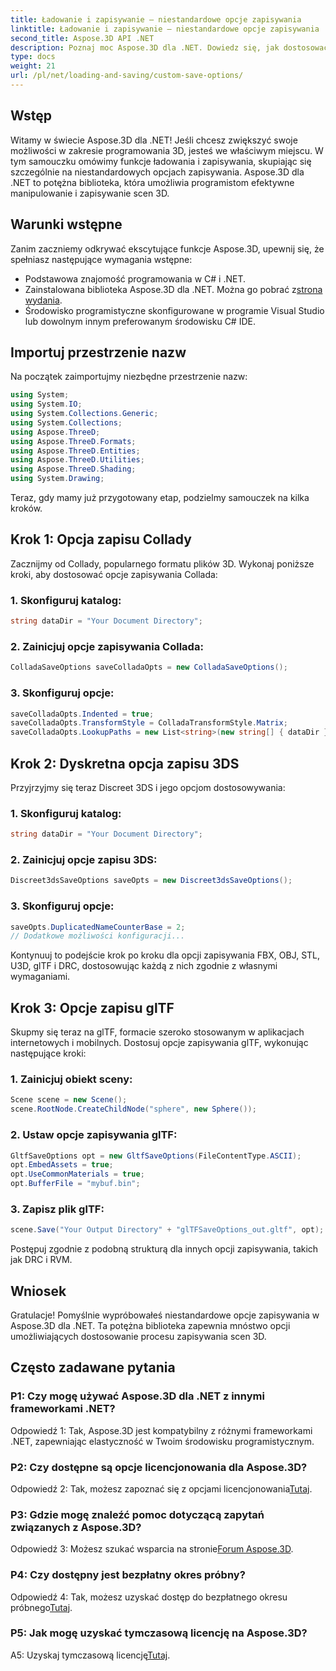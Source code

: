 ```yaml
---
title: Ładowanie i zapisywanie — niestandardowe opcje zapisywania
linktitle: Ładowanie i zapisywanie — niestandardowe opcje zapisywania
second_title: Aspose.3D API .NET
description: Poznaj moc Aspose.3D dla .NET. Dowiedz się, jak dostosować zapisywanie scen 3D, korzystając ze szczegółowych przewodników dotyczących formatów Collada, 3DS, FBX, OBJ, STL, U3D, glTF, DRC i RVM.
type: docs
weight: 21
url: /pl/net/loading-and-saving/custom-save-options/
---
```

## Wstęp

Witamy w świecie Aspose.3D dla .NET! Jeśli chcesz zwiększyć swoje możliwości w zakresie programowania 3D, jesteś we właściwym miejscu. W tym samouczku omówimy funkcje ładowania i zapisywania, skupiając się szczególnie na niestandardowych opcjach zapisywania. Aspose.3D dla .NET to potężna biblioteka, która umożliwia programistom efektywne manipulowanie i zapisywanie scen 3D.

## Warunki wstępne

Zanim zaczniemy odkrywać ekscytujące funkcje Aspose.3D, upewnij się, że spełniasz następujące wymagania wstępne:

- Podstawowa znajomość programowania w C# i .NET.
-  Zainstalowana biblioteka Aspose.3D dla .NET. Można go pobrać z[strona wydania](https://releases.aspose.com/3d/net/).
- Środowisko programistyczne skonfigurowane w programie Visual Studio lub dowolnym innym preferowanym środowisku C# IDE.

## Importuj przestrzenie nazw

Na początek zaimportujmy niezbędne przestrzenie nazw:

```csharp
using System;
using System.IO;
using System.Collections.Generic;
using System.Collections;
using Aspose.ThreeD;
using Aspose.ThreeD.Formats;
using Aspose.ThreeD.Entities;
using Aspose.ThreeD.Utilities;
using Aspose.ThreeD.Shading;
using System.Drawing;
```

Teraz, gdy mamy już przygotowany etap, podzielmy samouczek na kilka kroków.

## Krok 1: Opcja zapisu Collady

Zacznijmy od Collady, popularnego formatu plików 3D. Wykonaj poniższe kroki, aby dostosować opcje zapisywania Collada:

### 1. Skonfiguruj katalog:
   ```csharp
   string dataDir = "Your Document Directory";
   ```

### 2. Zainicjuj opcje zapisywania Collada:
   ```csharp
   ColladaSaveOptions saveColladaOpts = new ColladaSaveOptions();
   ```

### 3. Skonfiguruj opcje:
   ```csharp
   saveColladaOpts.Indented = true;
   saveColladaOpts.TransformStyle = ColladaTransformStyle.Matrix;
   saveColladaOpts.LookupPaths = new List<string>(new string[] { dataDir });
   ```

## Krok 2: Dyskretna opcja zapisu 3DS

Przyjrzyjmy się teraz Discreet 3DS i jego opcjom dostosowywania:

### 1. Skonfiguruj katalog:
   ```csharp
   string dataDir = "Your Document Directory";
   ```

### 2. Zainicjuj opcje zapisu 3DS:
   ```csharp
   Discreet3dsSaveOptions saveOpts = new Discreet3dsSaveOptions();
   ```

### 3. Skonfiguruj opcje:
   ```csharp
   saveOpts.DuplicatedNameCounterBase = 2;
   // Dodatkowe możliwości konfiguracji...
   ```

Kontynuuj to podejście krok po kroku dla opcji zapisywania FBX, OBJ, STL, U3D, glTF i DRC, dostosowując każdą z nich zgodnie z własnymi wymaganiami.

## Krok 3: Opcje zapisu glTF

Skupmy się teraz na glTF, formacie szeroko stosowanym w aplikacjach internetowych i mobilnych. Dostosuj opcje zapisywania glTF, wykonując następujące kroki:

### 1. Zainicjuj obiekt sceny:
   ```csharp
   Scene scene = new Scene();
   scene.RootNode.CreateChildNode("sphere", new Sphere());
   ```

### 2. Ustaw opcje zapisywania glTF:
   ```csharp
   GltfSaveOptions opt = new GltfSaveOptions(FileContentType.ASCII);
   opt.EmbedAssets = true;
   opt.UseCommonMaterials = true;
   opt.BufferFile = "mybuf.bin";
   ```

### 3. Zapisz plik glTF:
   ```csharp
   scene.Save("Your Output Directory" + "glTFSaveOptions_out.gltf", opt);
   ```

Postępuj zgodnie z podobną strukturą dla innych opcji zapisywania, takich jak DRC i RVM.

## Wniosek

Gratulacje! Pomyślnie wypróbowałeś niestandardowe opcje zapisywania w Aspose.3D dla .NET. Ta potężna biblioteka zapewnia mnóstwo opcji umożliwiających dostosowanie procesu zapisywania scen 3D.

## Często zadawane pytania

### P1: Czy mogę używać Aspose.3D dla .NET z innymi frameworkami .NET?

Odpowiedź 1: Tak, Aspose.3D jest kompatybilny z różnymi frameworkami .NET, zapewniając elastyczność w Twoim środowisku programistycznym.

### P2: Czy dostępne są opcje licencjonowania dla Aspose.3D?

 Odpowiedź 2: Tak, możesz zapoznać się z opcjami licencjonowania[Tutaj](https://purchase.aspose.com/buy).

### P3: Gdzie mogę znaleźć pomoc dotyczącą zapytań związanych z Aspose.3D?

 Odpowiedź 3: Możesz szukać wsparcia na stronie[Forum Aspose.3D](https://forum.aspose.com/c/3d/18).

### P4: Czy dostępny jest bezpłatny okres próbny?

 Odpowiedź 4: Tak, możesz uzyskać dostęp do bezpłatnego okresu próbnego[Tutaj](https://releases.aspose.com/).

### P5: Jak mogę uzyskać tymczasową licencję na Aspose.3D?

 A5: Uzyskaj tymczasową licencję[Tutaj](https://purchase.aspose.com/temporary-license/).